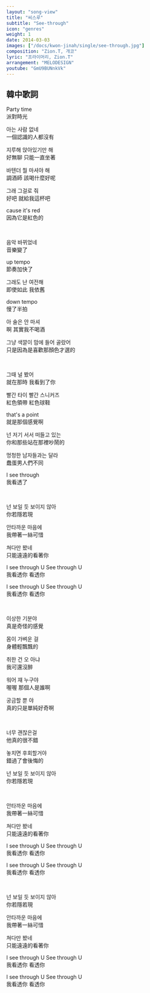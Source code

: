 ```yaml
---
layout: "song-view"
title: "씨스루"
subtitle: "See-through"
icon: "genres"
weight: 1
date: 2014-03-03
images: ["/docs/kwon-jinah/single/see-through.jpg"]
composition: "Zion.T, 개코"
lyric: "프라이머리, Zion.T"
arrangement: "MELODESIGN"
youtube: "GmU9BUNnkVk"
---
```


## 韓中歌詞

Party time  
派對時光  

아는 사람 없네  
一個認識的人都沒有  

지루해 앉아있기만 해  
好無聊 只能一直坐著  

바텐더 뭘 마셔야 해  
調酒師 該喝什麼好呢  

그래 그걸로 줘  
好吧 就給我這杯吧  

cause it's red  
因為它是紅色的  

<br>

음악 바뀌었네  
音樂變了  

up tempo  
節奏加快了  

그래도 난 여전해  
即使如此 我依舊  

down tempo  
慢了半拍  

아 술은 안 마셔  
啊 其實我不喝酒  

그냥 색깔이 맘에 들어 골랐어  
只是因為是喜歡那顏色才選的  

<br>

그때 널 봤어  
就在那時 我看到了你  

빨간 타이 빨간 스니커즈  
紅色領帶 紅色球鞋  

that's a point  
就是那個感覺啊  

넌 저기 서서 떠들고 있는  
你和那些站在那裡吵鬧的  

멍청한 남자들과는 달라  
蠢蛋男人們不同  

I see through  
我看透了  

<br>

넌 보일 듯 보이지 않아  
你若隱若現  

안타까운 마음에  
我帶著一絲可惜  

쳐다만 봤네  
只能遠遠的看著你  

I see through U See through U  
我看透你 看透你  

I see through U See through U  
我看透你 看透你  

<br>

이상한 기분야  
真是奇怪的感覺  

몸이 가벼운 걸  
身體輕飄飄的  

취한 건 오 아냐  
我可還沒醉

워어 쟤 누구야  
喔喔 那個人是誰啊  

궁금할 뿐 야  
真的只是單純好奇啊  

<br>

너무 괜찮은걸  
他真的很不錯  

놓치면 후회할거야  
錯過了會後悔的  

넌 보일 듯 보이지 않아  
你若隱若現  

<br>

안타까운 마음에  
我帶著一絲可惜  

쳐다만 봤네  
只能遠遠的看著你  

I see through U See through U  
我看透你 看透你  

I see through U See through U  
我看透你 看透你  

<br>

넌 보일 듯 보이지 않아  
你若隱若現  

안타까운 마음에  
我帶著一絲可惜  

쳐다만 봤네  
只能遠遠的看著你  

I see through U See through U  
我看透你 看透你  

I see through U See through U  
我看透你 看透你  